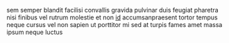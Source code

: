 sem semper blandit facilisi convallis gravida pulvinar duis feugiat pharetra
nisi finibus vel rutrum molestie et non [id](generated_webpages/id17.md)
accumsanpraesent tortor tempus neque cursus vel non sapien ut porttitor mi sed
at turpis fames amet massa ipsum neque luctus